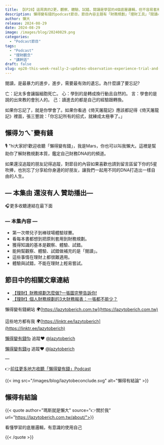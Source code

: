 ```yaml
---
title: 【EP28】這周真的2更，觀察、體驗、試錯、閱讀是學習的4個底層邏輯，但不容易套用在理財這件事!
description: 懶得變有錢的podcast節目，節目內容主題有「財務規劃」「理財工具」「閱讀心得」「職涯與生活」，內容涵蓋了你與金錢會產生的所有關係。如果想要讓自己對「財務規劃」的本質有更進一步的認識，歡迎訂閱、追蹤、分享並歡迎進一步提出你的想法，讓更多人一起財務有規劃、快樂有方法。
author: 懶大
release: 2024-08-29
date: 2024-08-29
image: /images/blog/20240829.png
categories:
  - "Podcast節目"
tags:
  - "Podcast"
  - "理財觀念"
  - "講幹話"
draft: false
slug: ep28-this-week-really-2-updates-observation-experience-trial-and-error-reading-are-the-four-underlying-logics-of-learning-but-are-not-easy-to-apply-in-finance
---
```


閱讀，是最暴力的進步，進步，需要最有效的遺忘。為什麼讀了要忘記?

亡：記太多會讓腦細胞死亡。
心：學到的是轉成換行動且自然的。
言：學會的是說的出來教的會別人的。
己：讀進去的都是自己的經驗跟轉換。

如果你忘記了，就是你學會了。如果你看過《倚天屠龍記》應該都記得《倚天屠龍記》裡面，張三豐說：「你忘記所有的招式，就練成太極拳了。」

## 懶得ㄉㄟˇ變有錢

🎙️ "hi大家好!歡迎收聽「懶得變有錢」，我是Mars，你也可以叫我懶大。這裡是幫助你了解財務規劃本質，鑑定自己財務DNA的的頻道。

如果還沒追蹤的朋友記得追蹤，對節目的內容如果喜歡也請到留言區留下你的5星吹捧，也別忘了分享給你身邊的好朋友，讓我們一起用不同的DNA打造出一樣自由的人生。

## — 本集由 還沒有人 贊助播出—

🎧更多收聽連結在最下面

### — 本集內容 —

- 第一次帶兒子到棒球場體驗球賽。
- 看每本書都想到把原則套用到財務規劃。
- 獲得知識的基本是觀察、體驗、試錯。
- 能夠幫觀察、體驗、試錯做補充的是「閱讀」。
- 這些事情在理財上都很難適用。
- 體驗與試錯，不能在理財上輕易嘗試。

## 節目中的相關文章連結

- [【理財】財務規劃怎麼做?一張圖完整告訴你!](https://lazytoberich.com.tw/blog/financial-management-how-to-do-financial-planning-a-complete-chart-tells-you/)
- [【理財】個人財務規劃的3大財務報表：一張都不能少？](https://lazytoberich.com.tw/blog/finance-the-3-major-financial-statements-for-personal-financial-planning-cant-afford-to-miss-any/)

懶得變有錢網站 🌍[https://lazytoberich.com.tw](https://lazytoberich.com.tw)

這些地方都有我 🌍[https://linktr.ee/lazytoberich](https://linktr.ee/lazytoberich)

[懶得變有錢fb](https://www.facebook.com/lazytoberich) 追蹤❤️ [@lazytoberich](https://www.facebook.com/lazytoberich)

[懶得變有錢ig](https://www.instagram.com/lazytoberich/) 追蹤❤️ [@lazytoberich](https://www.instagram.com/lazytoberich/)

—

👉[前往更多地方收聽「懶得變有錢」Podcast](https://solink.soundon.fm/lazytoberich)

{{< img src="/images/blog/lazytobeconclude.svg" alt="懶得有結論" >}}

## 懶得有結論

{{< quote author="瑪斯就是懶大" source="👉關於我" url="https://lazytoberich.com.tw/about/">}}

看懂學習的底層邏輯，有意識的使用自己

{{< /quote >}}
